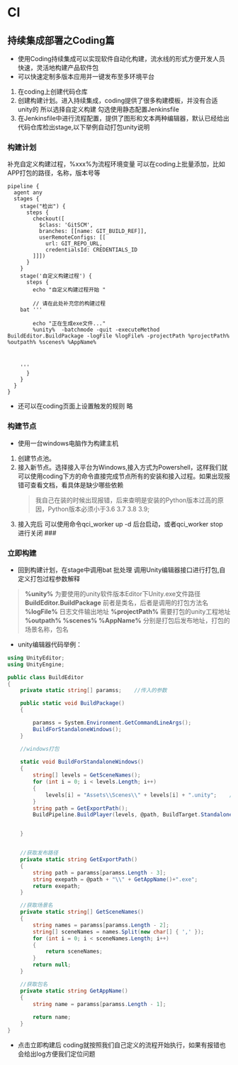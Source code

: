 # CI

## 持续集成部署之Coding篇
- 使用Coding持续集成可以实现软件自动化构建，流水线的形式方便开发人员快速，灵活地构建产品软件包
- 可以快速定制多版本应用并一键发布至多环境平台

1. 在coding上创建代码仓库
2. 创建构建计划。进入持续集成，coding提供了很多构建模板，并没有合适unity的 所以选择自定义构建 勾选使用静态配置Jenkinsfile
3. 在Jenkinsfile中进行流程配置，提供了图形和文本两种编辑器，默认已经给出代码仓库检出stage,以下举例自动打包unity说明

### 构建计划
补充自定义构建过程，%xxx%为流程环境变量 可以在coding上批量添加，比如APP打包的路径，名称，版本号等
```
pipeline {
  agent any
  stages {
    stage("检出") {
      steps {
        checkout([
          $class: 'GitSCM',
          branches: [[name: GIT_BUILD_REF]],
          userRemoteConfigs: [[
            url: GIT_REPO_URL,
            credentialsId: CREDENTIALS_ID
        ]]])
      }
    }
    stage('自定义构建过程') {
      steps {
        echo "自定义构建过程开始 "
        
        // 请在此处补充您的构建过程
    bat '''

        echo "正在生成exe文件..."
        %unity%  -batchmode -quit -executeMethod BuildEditor.BuildPackage -logFile %logFile% -projectPath %projectPath% %outpath% %scenes% %AppName%



    '''
      }
    }
  }
}
```

- 还可以在coding页面上设置触发的规则 略

### 构建节点

- 使用一台windows电脑作为构建主机
1. 创建节点池。
2. 接入新节点。选择接入平台为Windows,接入方式为Powershell，这样我们就可以使用coding下方的命令直接完成节点所有的安装和接入过程。如果出现报错可查看文档，看具体是缺少哪些依赖
    > 我自己在装的时候出现报错，后来查明是安装的Python版本过高的原因，Python版本必须小于3.6 3.7 3.8 3.9;
3. 接入完后 可以使用命令qci_worker up -d 后台启动，或者qci_worker stop 进行关闭 ###

### 立即构建

- 回到构建计划，在stage中调用bat 批处理 调用Unity编辑器接口进行打包,自定义打包过程参数解释
> **%unity%** 为要使用的unity软件版本Editor下Unity.exe文件路径
> **BuildEditor.BuildPackage** 前者是类名，后者是调用的打包方法名
> **%logFile%** 日志文件输出地址
> **%projectPath%** 需要打包的unity工程地址
> **%outpath% %scenes% %AppName%** 分别是打包后发布地址，打包的场景名称，包名

- unity编辑器代码举例：
```c#
using UnityEditor;
using UnityEngine;

public class BuildEditor
{
    private static string[] paramss;    //传入的参数

    public static void BuildPackage()
    {

        paramss = System.Environment.GetCommandLineArgs();    
        BuildForStandaloneWindows();
    }

    //windows打包
  
    static void BuildForStandaloneWindows()
    {
        string[] levels = GetSceneNames();    
        for (int i = 0; i < levels.Length; i++)    
        {
            levels[i] = "Assets\\Scenes\\" + levels[i] + ".unity";    //
        }
        string path = GetExportPath();   
        BuildPipeline.BuildPlayer(levels, @path, BuildTarget.StandaloneWindows, BuildOptions.None);   


    }


    //获取发布路径
    private static string GetExportPath()
    {
        string path = paramss[paramss.Length - 3];
        string exepath = @path + "\\" + GetAppName()+".exe";
        return exepath;
    }

    //获取场景名
    private static string[] GetSceneNames()
    {
        string names = paramss[paramss.Length - 2];    
        string[] sceneNames = names.Split(new char[] { ',' });    
        for (int i = 0; i < sceneNames.Length; i++)
        {
            return sceneNames;
        }
        return null;
    }

    //获取包名
    private static string GetAppName()
    {
        string name = paramss[paramss.Length - 1];
        
        return name;
    }
}

```

- 点击立即构建后 coding就按照我们自己定义的流程开始执行，如果有报错也会给出log方便我们定位问题



